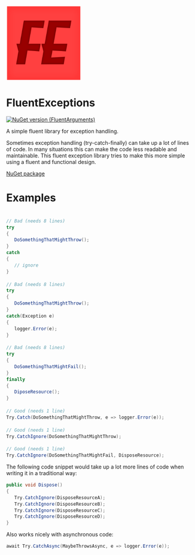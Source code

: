 <img src="https://github.com/onixion/FluentExceptions/blob/main/Assets/Icon.png" width="200" height="200">

# FluentExceptions
[![NuGet version (FluentArguments)](https://img.shields.io/nuget/v/AlinSpace.FluentExceptions.svg?style=flat-square)](https://www.nuget.org/packages/AlinSpace.FluentExceptions/)

A simple fluent library for exception handling.

Sometimes exception handling (try-catch-finally) can take up a lot of lines of code.
In many situations this can make the code less readable and maintainable.
This fluent exception library tries to make this more simple using a fluent and functional design.

[NuGet package](https://www.nuget.org/packages/AlinSpace.FluentExceptions/)

# Examples

```csharp
 
// Bad (needs 8 lines)
try
{
   DoSomethingThatMightThrow();
}
catch
{
   // ignore
}
 
// Bad (needs 8 lines)
try
{
   DoSomethingThatMightThrow();
}
catch(Exception e)
{
   logger.Error(e);
}

// Bad (needs 8 lines)
try
{
   DoSomethingThatMightFail();
}
finally
{
   DiposeResource();
}
 
// Good (needs 1 line)
Try.Catch(DoSomethingThatMightThrow, e => logger.Error(e));

// Good (needs 1 line)
Try.CatchIgnore(DoSomethingThatMightThrow);

// Good (needs 1 line)
Try.CatchIgnore(DoSomethingThatMightFail, DisposeResource);
```

The following code snippet would take up a lot more lines of code when writing it in a traditional way:

 ```csharp
public void Dispose()
{
    Try.CatchIgnore(DisposeResourceA);
    Try.CatchIgnore(DisposeResourceB);
    Try.CatchIgnore(DisposeResourceC);
    Try.CatchIgnore(DisposeResourceD);
}
```

Also works nicely with asynchronous code:

 ```csharp
await Try.CatchAsync(MaybeThrowsAsync, e => logger.Error(e));
```
